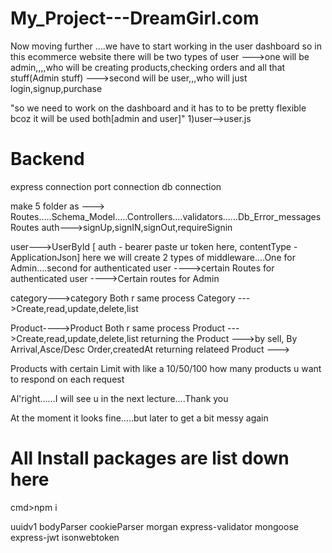 # My_Project---DreamGirl.com
Now moving further ....we have to start working in the  user dashboard
so in this ecommerce website there will be two types of user
--->one will be admin,,,,who will be creating products,checking orders and all that stuff(Admin stuff)
--->second will be user,,,who will just login,signup,purchase

"so we need to work on the dashboard and it has to to be pretty flexible bcoz it will be used both[admin and user]"
1)user-->user.js


# Backend 

express connection
port connection
db connection

make 5 folder as ---> Routes.....Schema_Model.....Controllers....validators......Db_Error_messages
Routes
auth--->signUp,signIN,signOut,requireSignin

user--->UserById [ auth - bearer paste ur token here, contentType - ApplicationJson]
here we will create 2 types of middleware....One for Admin....second for authenticated user
---->certain Routes for authenticated user
---->Certain routes for Admin

category--->category Both r same process
    Category --->Create,read,update,delete,list

Product---->Product Both r same process
    Product --->Create,read,update,delete,list
    returning the Product --->by sell, By Arrival,Asce/Desc Order,createdAt 
    returning relateed Product --->
                            
Products with certain Limit with like a 10/50/100 how many products u want to respond on each request


Al'right......I will see u in the next lecture....Thank you 

At the moment it looks fine.....but later to get a bit messy again


# All Install packages are list down here

cmd>npm i

uuidv1
bodyParser
cookieParser
morgan
express-validator
mongoose
express-jwt isonwebtoken
